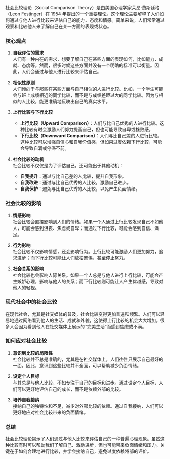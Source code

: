 社会比较理论（Social Comparison Theory）是由美国心理学家莱昂·费斯廷格（Leon Festinger）在 1954 年提出的一个重要理论。这个理论主要解释了人们如何通过与他人进行比较来评估自己的能力、态度和情感。简单来说，人们常常通过观察和比较他人来了解自己在某一方面的表现或状态。

### 核心观点

1. **自我评估的需求**  
   人们有一种内在的需求，想要了解自己在某些方面的表现如何，比如能力、成就、态度等。然而，很多时候这些方面并没有一个明确的标准可以衡量。因此，人们会通过与他人进行比较来评估自己。

2. **相似性原则**  
   人们倾向于与那些在某些方面与自己相似的人进行比较。比如，一个学生可能会与班上成绩相近的同学比较，而不是与成绩差距过大的同学比较。因为与相似的人比较，能更准确地反映出自己的真实水平。

3. **上行比较与下行比较**

   - **上行比较（Upward Comparison）**：人们与比自己优秀的人进行比较。这种比较有时会激励人们努力提高自己，但也可能导致自卑或挫败感。
   - **下行比较（Downward Comparison）**：人们与比自己差的人进行比较。这种比较可以增强自信心和自我价值感，但如果过度依赖下行比较，可能会导致自满或停滞不前。

4. **社会比较的动机**  
   社会比较不仅仅是为了评估自己，还可能出于其他动机：
   - **自我提升**：通过与比自己差的人比较，提升自我形象。
   - **自我改进**：通过与比自己优秀的人比较，激励自己进步。
   - **自我保护**：避免与比自己优秀的人比较，以免产生负面情绪。

### 社会比较的影响

1. **情感影响**  
   社会比较会直接影响到人们的情绪。如果一个人通过上行比较发现自己不如他人，可能会感到沮丧、焦虑或自卑；而通过下行比较，可能会感到自信、满足。

2. **行为影响**  
   社会比较不仅影响情感，还会影响行为。上行比较可能激励人们更加努力，追求进步；而下行比较可能让人们放松警惕，甚至停止努力。

3. **社会关系的影响**  
   社会比较也会影响人际关系。如果一个人总是与他人进行上行比较，可能会产生嫉妒心理，影响与他人的关系；而下行比较则可能让人产生优越感，导致对他人的轻视。

### 现代社会中的社会比较

在现代社会，尤其是社交媒体的普及，社会比较变得更加普遍和频繁。人们可以轻易地通过网络看到他人的生活、成就和外貌，这使得上行比较的机会大大增加。很多人会因为看到他人在社交媒体上展示的“完美生活”而感到焦虑或不满。

### 如何应对社会比较

1. **意识到比较的局限性**  
   社会比较并不总是准确的，尤其是在社交媒体上，人们往往只展示自己最好的一面。因此，意识到这些比较并不全面，可以帮助减少负面情绪。

2. **设定个人目标**  
   与其总是与他人比较，不如专注于自己的目标和进步。通过设定个人目标，人们可以更好地评估自己的成长，而不是依赖外部的比较。

3. **培养自我接纳**  
   接纳自己的独特性和不足，减少对外部比较的依赖。通过自我接纳，人们可以更好地应对社会比较带来的负面情绪。

### 总结

社会比较理论揭示了人们通过与他人比较来评估自己的一种普遍心理现象。虽然这种比较有时可以帮助我们了解自己、激励进步，但也可能带来负面情绪和压力。关键在于如何合理地进行比较，并学会接纳自己，避免过度依赖外部的评价。

